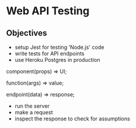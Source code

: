 # Web API Testing

## Objectives

- setup Jest for testing 'Node.js' code
- write tests for API endpoints
- use Heroku Postgres in production

component(props) => UI;

function(args) => value;

endpoint(data) => response;

- run the server
- make a request
- inspect the response to check for assumptions
